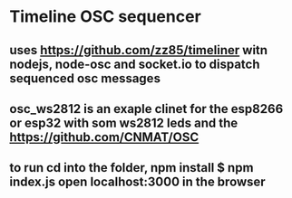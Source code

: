 # Timeline OSC sequencer

## uses https://github.com/zz85/timeliner witn nodejs, node-osc and socket.io to dispatch sequenced osc messages

## osc_ws2812 is an exaple clinet for the esp8266 or esp32 with som ws2812 leds and the https://github.com/CNMAT/OSC

## to run cd into the folder, npm install $ npm index.js open localhost:3000 in the browser